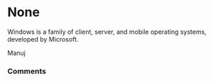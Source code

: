 None
=====================
Windows is a family of client, server, and mobile operating systems,
developed by Microsoft.

Manuj

### Comments ###


